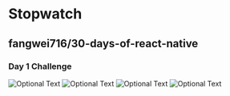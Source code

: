 # Stopwatch
## fangwei716/30-days-of-react-native
### Day 1 Challenge

![Optional Text](../master/day1.gif)
![Optional Text](../master/Screenshot_1.png)
![Optional Text](../master/Screenshot_2.png)
![Optional Text](../master/Screenshot_3.png)
